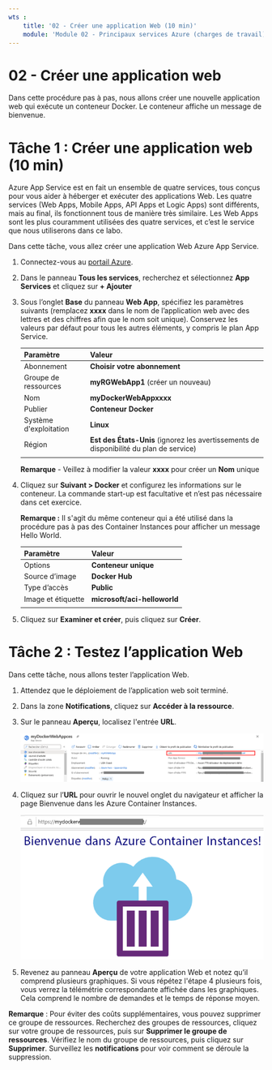 ```yaml
---
wts :
    title: '02 - Créer une application Web (10 min)'
    module: 'Module 02 - Principaux services Azure (charges de travail)'
---
```

# 02 - Créer une application web

Dans cette procédure pas à pas, nous allons créer une nouvelle application web qui exécute un conteneur Docker. Le conteneur affiche un message de bienvenue. 

# Tâche 1 : Créer une application web (10 min)

Azure App Service est en fait un ensemble de quatre services, tous conçus pour vous aider à héberger et exécuter des applications Web. Les quatre services (Web Apps, Mobile Apps, API Apps et Logic Apps) sont différents, mais au final, ils fonctionnent tous de manière très similaire. Les Web Apps sont les plus couramment utilisées des quatre services, et c’est le service que nous utiliserons dans ce labo.

Dans cette tâche, vous allez créer une application Web Azure App Service. 

1. Connectez-vous au [portail Azure](http://portal.azure.com/). 

2. Dans le panneau **Tous les services**, recherchez et sélectionnez **App Services** et cliquez sur **+ Ajouter**

3. Sous l’onglet **Base** du panneau **Web App**, spécifiez les paramètres suivants (remplacez **xxxx** dans le nom de l’application web avec des lettres et des chiffres afin que le nom soit unique). Conservez les valeurs par défaut pour tous les autres éléments, y compris le plan App Service. 

    | Paramètre | Valeur |
    | -- | -- |
    | Abonnement | **Choisir votre abonnement** |
    | Groupe de ressources | **myRGWebApp1** (créer un nouveau) |
    | Nom | **myDockerWebAppxxxx** |
    | Publier | **Conteneur Docker** |
    | Système d'exploitation | **Linux** |
    | Région | **Est des États-Unis** (ignorez les avertissements de disponibilité du plan de service) |
    | | |	
    
    **Remarque** - Veillez à modifier la valeur **xxxx** pour créer un **Nom** unique

4. Cliquez sur **Suivant > Docker** et configurez les informations sur le conteneur. La commande start-up est facultative et n’est pas nécessaire dans cet exercice. 

    **Remarque :** Il s'agit du même conteneur qui a été utilisé dans la procédure pas à pas des Container Instances pour afficher un message Hello World. 

    | Paramètre | Valeur |
    | -- | -- |
    | Options | **Conteneur unique** |
    | Source d’image | **Docker Hub** |
    | Type d’accès | **Public** |
    | Image et étiquette | **microsoft/aci-helloworld** |
    | | |	


5. Cliquez sur **Examiner et créer**, puis cliquez sur **Créer**. 

# Tâche 2 : Testez l’application Web

Dans cette tâche, nous allons tester l’application Web.

1. Attendez que le déploiement de l’application web soit terminé.

2. Dans la zone **Notifications**, cliquez sur **Accéder à la ressource**. 

3. Sur le panneau **Aperçu**, localisez l'entrée **URL**. 

    ![Capture d’écran du panneau des propriétés de l’application web. L’URL est mise en surbrillance.](../images/0801.png)

4. Cliquez sur l’**URL** pour ouvrir le nouvel onglet du navigateur et afficher la page Bienvenue dans les Azure Container Instances.

    ![Capture d’écran de la page de bienvenue dans les instances de conteneur Azure.](../images/0802.png)

5. Revenez au panneau **Aperçu** de votre application Web et notez qu’il comprend plusieurs graphiques. Si vous répétez l'étape 4 plusieurs fois, vous verrez la télémétrie correspondante affichée dans les graphiques. Cela comprend le nombre de demandes et le temps de réponse moyen. 

**Remarque** : Pour éviter des coûts supplémentaires, vous pouvez supprimer ce groupe de ressources. Recherchez des groupes de ressources, cliquez sur votre groupe de ressources, puis sur **Supprimer le groupe de ressources**. Vérifiez le nom du groupe de ressources, puis cliquez sur **Supprimer**. Surveillez les **notifications** pour voir comment se déroule la suppression.

